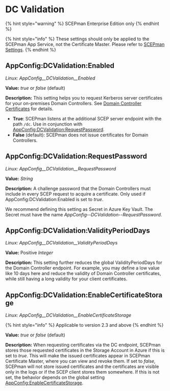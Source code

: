 # DC Validation

{% hint style="warning" %}
SCEPman Enterprise Edition only
{% endhint %}

{% hint style="info" %}
These settings should only be applied to the SCEPman App Service, not the Certificate Master. Please refer to [SCEPman Settings](../).
{% endhint %}

## AppConfig:DCValidation:Enabled

_Linux: AppConfig\_\_DCValidation\_\_Enabled_

**Value:** _true_ or _false_ (default)

**Description:** This setting helps you to request Kerberos server certificates for your on-premises Domain Controllers. See [Domain Controller Certificates](../../../certificate-management/domain-controller-certificates.md) for details.

* **True**: SCEPman listens at the additional SCEP server endpoint with the path `/dc`. Use in conjunction with [AppConfig:DCValidation:RequestPassword](dc-validation.md#appconfig-dcvalidation-requestpassword).&#x20;
* **False** (default): SCEPman does not issue certificates for Domain Controllers.

## AppConfig:DCValidation:RequestPassword

_Linux: AppConfig\_\_DCValidation\_\_RequestPassword_

**Value:** _String_

**Description:** A challenge password that the Domain Controllers must include in every SCEP request to acquire a certificate. Only used if AppConfig:DCValidation:Enabled is set to _true_.

We recommend defining this setting as Secret in Azure Key Vault. The Secret must have the name _AppConfig--DCValidation--RequestPassword_.

## AppConfig:DCValidation:ValidityPeriodDays

_Linux: AppConfig\_\_DCValidation\_\_ValidityPeriodDays_

**Value:** Positive _Integer_

**Description:** This setting further reduces the global ValidityPeriodDays for the Domain Controller endpoint. For example, you may define a low value like 10 days here and reduce the validity of Domain Controller certificates, while still having a long validity for your client certificates.

## AppConfig:DCValidation:EnableCertificateStorage

_Linux: AppConfig\_\_DCValidation\_\_EnableCertificateStorage_

{% hint style="info" %}
Applicable to version 2.3 and above
{% endhint %}

**Value:** _true_ or _false_ (default)

**Description:** When requesting certificates via the DC endpoint, SCEPman stores those requested certificates in the Storage Account in Azure if this is set to _true_. This will make the issued certificates appear in SCEPman Certificate Master, where you can view and revoke them. If set to _false_, SCEPman will not store issued certificates and the certificates are visible only in the logs or if the SCEP client stores them somewhere. If this is not set, the behavior depends on the global setting [AppConfig:EnableCertificateStorage](../basics.md#appconfig-enablecertificatestorage).
